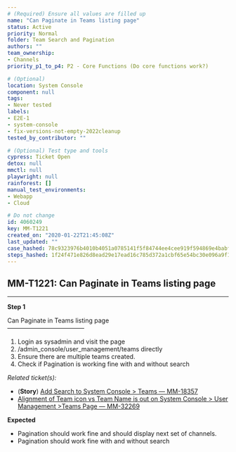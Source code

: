 ```yaml
---
# (Required) Ensure all values are filled up
name: "Can Paginate in Teams listing page"
status: Active
priority: Normal
folder: Team Search and Pagination
authors: ""
team_ownership: 
- Channels
priority_p1_to_p4: P2 - Core Functions (Do core functions work?)

# (Optional)
location: System Console
component: null
tags: 
- Never tested
labels: 
- E2E-1
- system-console
- fix-versions-not-empty-2022cleanup
tested_by_contributor: ""

# (Optional) Test type and tools
cypress: Ticket Open
detox: null
mmctl: null
playwright: null
rainforest: []
manual_test_environments: 
- Webapp
- Cloud

# Do not change
id: 4060249
key: MM-T1221
created_on: "2020-01-22T21:45:08Z"
last_updated: ""
case_hashed: 78c9323976b4010b4051a0785141f5f84744ee4cee919f594869e4babf3ba02a7d7160dfd417fe50a436d043b52e7a52
steps_hashed: 1f24f471e826d8ead29e17ead16c785d372a1cbf65e54bc30e096a9f11879c0b519ef18c9924adec8d71ef4a45637cd0
---
```


<!-- (Auto-generated) Based on frontmatter's "key" and "name" -->

## MM-T1221: Can Paginate in Teams listing page

---

**Step 1**

Can Paginate in Teams listing page\
–––––––––––––––––––––––––

1. Login as sysadmin and visit the page
2. /admin\_console/user\_management/teams directly
3. Ensure there are multiple teams created.
4. Check if Pagination is working fine with and without search

_Related ticket(s):_

- (**Story**) [Add Search to System Console > Teams — MM-18357](https://mattermost.atlassian.net/browse/MM-18357)
- [Alignment of Team icon vs Team Name is out on System Console > User Management >Teams Page — MM-32269](https://mattermost.atlassian.net/browse/MM-32269)

**Expected**

- Pagination should work fine and should display next set of channels.
- Pagination should work fine with and without search
